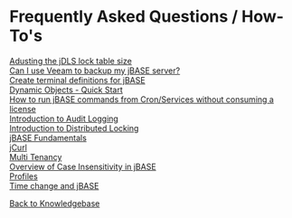 # Frequently Asked Questions / How-To's

<PageHeader />

[Adusting the jDLS lock table size](./adjusting-jdls-lock-table-size/README.md)  
[Can I use Veeam to backup my jBASE server?](./backups-using-veeam/README.md)  
[Create terminal definitions for jBASE](./../howto/create-terminal-definitions-for-jbase/README.md)  
[Dynamic Objects - Quick Start](./../dynamic-objects/quick-start-on-dynamic-objects/README.md)  
[How to run jBASE commands from Cron/Services without consuming a license](./../background-processing/cron/README.md)  
[Introduction to Audit Logging](./introduction-to-audit-logging/README.md)  
[Introduction to Distributed Locking](./../coding-corner/introduction-to-distributed-locking/README.md)  
[jBASE Fundamentals](./jbase-fundamentals/README.md)  
[jCurl](./jcurl/README.md)  
[Multi Tenancy](./multitenancy/README.md)  
[Overview of Case Insensitivity in jBASE](./case-insensitive-overview/README.md)  
[Profiles](./profiles/README.md)  
[Time change and jBASE](time-change/README.md)  

[Back to Knowledgebase](./../README.md)

<PageFooter />
